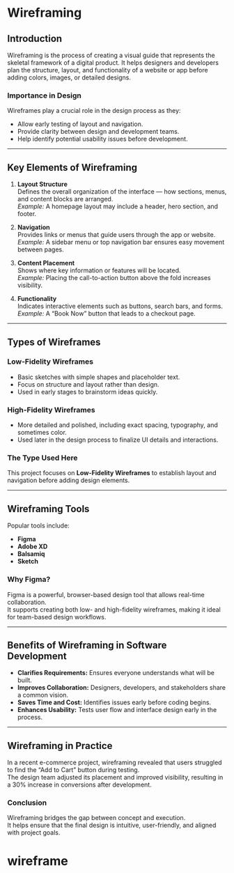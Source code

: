 # Wireframing

## Introduction
Wireframing is the process of creating a visual guide that represents the skeletal framework of a digital product. It helps designers and developers plan the structure, layout, and functionality of a website or app before adding colors, images, or detailed designs.

### Importance in Design
Wireframes play a crucial role in the design process as they:
- Allow early testing of layout and navigation.
- Provide clarity between design and development teams.
- Help identify potential usability issues before development.

---

## Key Elements of Wireframing

1. **Layout Structure**  
   Defines the overall organization of the interface — how sections, menus, and content blocks are arranged.  
   *Example:* A homepage layout may include a header, hero section, and footer.

2. **Navigation**  
   Provides links or menus that guide users through the app or website.  
   *Example:* A sidebar menu or top navigation bar ensures easy movement between pages.

3. **Content Placement**  
   Shows where key information or features will be located.  
   *Example:* Placing the call-to-action button above the fold increases visibility.

4. **Functionality**  
   Indicates interactive elements such as buttons, search bars, and forms.  
   *Example:* A “Book Now” button that leads to a checkout page.

---

## Types of Wireframes

### Low-Fidelity Wireframes
- Basic sketches with simple shapes and placeholder text.  
- Focus on structure and layout rather than design.  
- Used in early stages to brainstorm ideas quickly.

### High-Fidelity Wireframes
- More detailed and polished, including exact spacing, typography, and sometimes color.  
- Used later in the design process to finalize UI details and interactions.

### The Type Used Here
This project focuses on **Low-Fidelity Wireframes** to establish layout and navigation before adding design elements.

---

## Wireframing Tools

Popular tools include:
- **Figma**
- **Adobe XD**
- **Balsamiq**
- **Sketch**

### Why Figma?
Figma is a powerful, browser-based design tool that allows real-time collaboration.  
It supports creating both low- and high-fidelity wireframes, making it ideal for team-based design workflows.

---

## Benefits of Wireframing in Software Development

- **Clarifies Requirements:** Ensures everyone understands what will be built.  
- **Improves Collaboration:** Designers, developers, and stakeholders share a common vision.  
- **Saves Time and Cost:** Identifies issues early before coding begins.  
- **Enhances Usability:** Tests user flow and interface design early in the process.

---

## Wireframing in Practice

In a recent e-commerce project, wireframing revealed that users struggled to find the “Add to Cart” button during testing.  
The design team adjusted its placement and improved visibility, resulting in a 30% increase in conversions after development.

### Conclusion
Wireframing bridges the gap between concept and execution.  
It helps ensure that the final design is intuitive, user-friendly, and aligned with project goals.
# wireframe
